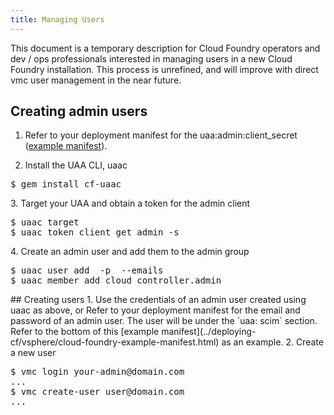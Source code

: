 ```yaml
---
title: Managing Users
---
```


This document is a temporary description for Cloud Foundry operators and dev / ops professionals interested in managing users in a new Cloud Foundry installation. This process is unrefined, and will improve with direct vmc user management in the near future.

## Creating admin users

1. Refer to your deployment manifest for the uaa:admin:client_secret ([example manifest](../deploying-cf/vsphere/cloud-foundry-example-manifest.html)).

2. Install the UAA CLI, uaac
<pre class="terminal">
$ gem install cf-uaac
</pre class="terminal">

3. Target your UAA and obtain a token for the admin client
<pre class="terminal">
$ uaac target <your uaa url>
$ uaac token client get admin -s <admin client_secret>
</pre class="terminal"> 

4. Create an admin user and add them to the admin group
<pre class="terminal">
$ uaac user add <username> -p <password> --emails <email address>
$ uaac member add cloud_controller.admin <username>
</pre class="terminal">

## Creating users

1. Use the credentials of an admin user created using uaac as above, or Refer to your deployment manifest for the email and password of an admin user. The user will be under the `uaa: scim` section. Refer to the bottom of this [example manifest](../deploying-cf/vsphere/cloud-foundry-example-manifest.html) as an example.

2. Create a new user
<pre class="terminal">
$ vmc login your-admin@domain.com
...
$ vmc create-user user@domain.com
...
</pre class="terminal">
